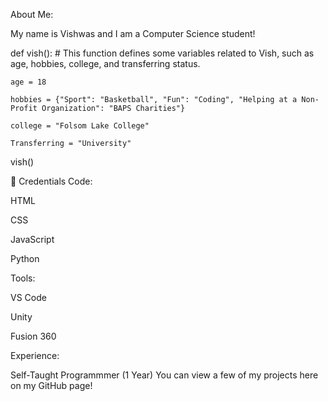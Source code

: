 About Me:

My name is Vishwas and I am a Computer Science student!

def vish():
    # This function defines some variables related to Vish, such as age, hobbies, college, and transferring status.

    age = 18
    
    hobbies = {"Sport": "Basketball", "Fun": "Coding", "Helping at a Non-Profit Organization": "BAPS Charities"}
    
    college = "Folsom Lake College"
    
    Transferring = "University"

    
vish()
  

💼 Credentials
Code:

HTML

CSS

JavaScript

Python 

Tools:

VS Code

Unity

Fusion 360 

Experience:

Self-Taught Programmmer (1 Year) 
You can view a few of my projects here on my GitHub page!
